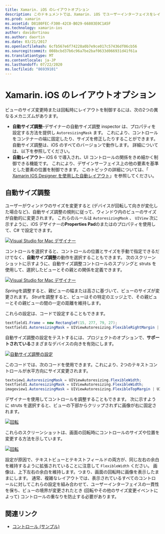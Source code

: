 ```yaml
---
title: Xamarin. iOS のレイアウトオプション
description: このドキュメントでは、Xamarin. iOS でユーザーインターフェイスをレイアウトするさまざまな方法について説明します。 自動サイズ調整と自動レイアウトについて説明します。
ms.prod: xamarin
ms.assetid: D8180FEC-F300-42C0-B029-66803E0C1A5F
ms.technology: xamarin-ios
author: davidortinau
ms.author: daortin
ms.date: 03/21/2017
ms.openlocfilehash: 6cfb567e6f74228a0b7e9ce017c57436df06cb56
ms.sourcegitcommit: 008bcbd37b6c96a7be2baf0633d066931d41f61a
ms.translationtype: MT
ms.contentlocale: ja-JP
ms.lasthandoff: 07/22/2020
ms.locfileid: "86939101"
---
```

# <a name="layout-options-in-xamarinios"></a>Xamarin. iOS のレイアウトオプション

ビューのサイズ変更時または回転時にレイアウトを制御するには、次の2つの異なるメカニズムがあります。

- **自動サイズ調整**–デザイナーの自動サイズ調整 inspector は、プロパティを設定する方法を提供し `AutoresizingMask` ます。 これにより、コントロールをコンテナーの端に固定したり、サイズを修正したりすることができます。 自動サイズ調整は、iOS のすべてのバージョンで動作します。 詳細については、以下を参照してください。
- **自動レイアウト**– iOS 6 で導入され、UI コントロールの関係をきめ細かく制御できる機能です。 これにより、デザインサーフェイス上の他の要素を基準とした要素の位置を制御できます。 このトピックの詳細については、「 [Xamarin IOS Designer を使用した自動レイアウト](~/ios/user-interface/designer/designer-auto-layout.md)」を参照してください。

## <a name="autosizing"></a>自動サイズ調整

ユーザーがウィンドウのサイズを変更すると (デバイスが回転して向きが変化した場合など)、自動サイズ調整の規則に従って、ウィンドウ内のビューのサイズが自動的に変更されます。 これらのルールは `AutoresizingMask` 、 `UIView` 次に示すように、iOS デザイナーの**Properties Pad**のまたはのプロパティを使用して、C# で設定できます。

 [![Visual Studio for Mac デザイナー](layout-options-images/image41.png)](layout-options-images/image41.png#lightbox)

コントロールを選択すると、コントロールの位置とサイズを手動で指定できるだけでなく、**自動サイズ調整**の動作を選択することもできます。 次のスクリーンショットに示すように、自動サイズ調整コントロールのスプリングと struts を使用して、選択したビューとその親との関係を定義できます。

 [![Visual Studio for Mac デザイナー](layout-options-images/image42.png)](layout-options-images/image42.png#lightbox)

*Spring*を調整すると、親ビューの幅または高さに基づいて、ビューのサイズが変更されます。 *Strut*を調整すると、ビューはその特定のエッジ上で、その親ビューとその親ビューの間の一定の距離を維持します。

これらの設定は、コードで設定することもできます。

```csharp
textfield1.Frame = new RectangleF(15, 277, 79, 27);
textfield1.AutoresizingMask = UIViewAutoresizing.FlexibleRightMargin | UIViewAutoresizing.FlexibleBottomMargin;
```

自動サイズ調整の設定をテストするには、プロジェクトのオプションで、**サポートされている**さまざまなデバイスの向きを有効にします。

 [![自動サイズ調整の設定](layout-options-images/image43a.png)](layout-options-images/image43a.png#lightbox)

このコードでは、次のコードを使用できます。これにより、2つのテキストコントロールが水平方向にサイズ変更されます。

```csharp
textview1.AutoresizingMask = UIViewAutoresizing.FlexibleWidth;
textfield1.AutoresizingMask = UIViewAutoresizing.FlexibleWidth;
imageview1.AutoresizingMask = UIViewAutoresizing.FlexibleTopMargin | UIViewAutoresizing.FlexibleLeftMargin;
```

デザイナーを使用してコントロールを調整することもできます。 次に示すように struts を選択すると、ビューの下部からクリップされずに画像が右に固定されます。

 [![回転](layout-options-images/autoresize.png)](layout-options-images/autoresize.png#lightbox)

これらのスクリーンショットは、画面の回転時にコントロールのサイズや位置を変更する方法を示しています。

 [![回転](layout-options-images/image44a.png)](layout-options-images/image44a.png#lightbox)

設定が原因で、テキストビューとテキストフィールドの両方が、同じ左右の余白を維持するように拡張されていることに注意して `FlexibleWidth` ください。 画像は、上下左右の余白を維持します。つまり、画面の回転時に画像を表示したままにします。 通常、複雑なレイアウトでは、表示されているすべてのコントロールに対してこれらの設定を組み合わせて、ユーザーインターフェイスの一貫性を保ち、ビューの境界が変更されたとき (回転やその他のサイズ変更イベントによって) コントロールの重なりを防止する必要があります。

## <a name="related-links"></a>関連リンク

- [コントロール (サンプル)](https://docs.microsoft.com/samples/xamarin/ios-samples/controls)
